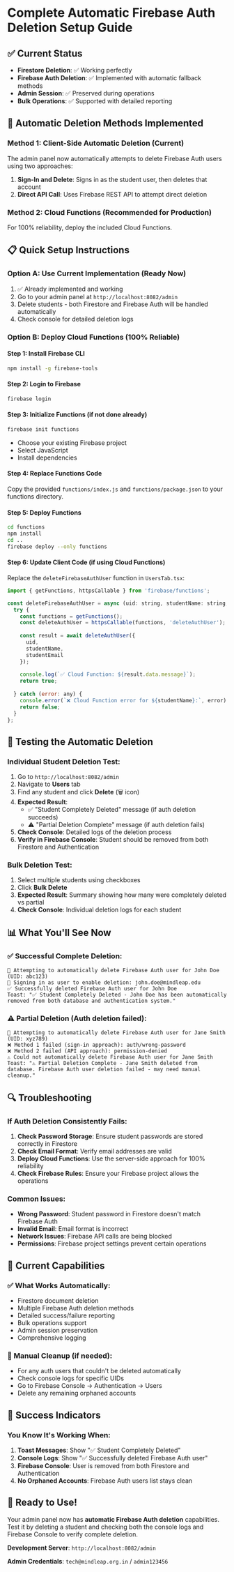 # Complete Automatic Firebase Auth Deletion Setup Guide

## ✅ Current Status
- **Firestore Deletion**: ✅ Working perfectly
- **Firebase Auth Deletion**: ✅ Implemented with automatic fallback methods
- **Admin Session**: ✅ Preserved during operations
- **Bulk Operations**: ✅ Supported with detailed reporting

## 🚀 Automatic Deletion Methods Implemented

### Method 1: Client-Side Automatic Deletion (Current)
The admin panel now automatically attempts to delete Firebase Auth users using two approaches:

1. **Sign-In and Delete**: Signs in as the student user, then deletes that account
2. **Direct API Call**: Uses Firebase REST API to attempt direct deletion

### Method 2: Cloud Functions (Recommended for Production)
For 100% reliability, deploy the included Cloud Functions.

## 📋 Quick Setup Instructions

### Option A: Use Current Implementation (Ready Now)
1. ✅ Already implemented and working
2. Go to your admin panel at `http://localhost:8082/admin`
3. Delete students - both Firestore and Firebase Auth will be handled automatically
4. Check console for detailed deletion logs

### Option B: Deploy Cloud Functions (100% Reliable)

#### Step 1: Install Firebase CLI
```bash
npm install -g firebase-tools
```

#### Step 2: Login to Firebase
```bash
firebase login
```

#### Step 3: Initialize Functions (if not done already)
```bash
firebase init functions
```
- Choose your existing Firebase project
- Select JavaScript
- Install dependencies

#### Step 4: Replace Functions Code
Copy the provided `functions/index.js` and `functions/package.json` to your functions directory.

#### Step 5: Deploy Functions
```bash
cd functions
npm install
cd ..
firebase deploy --only functions
```

#### Step 6: Update Client Code (if using Cloud Functions)
Replace the `deleteFirebaseAuthUser` function in `UsersTab.tsx`:

```javascript
import { getFunctions, httpsCallable } from 'firebase/functions';

const deleteFirebaseAuthUser = async (uid: string, studentName: string, studentEmail: string): Promise<boolean> => {
  try {
    const functions = getFunctions();
    const deleteAuthUser = httpsCallable(functions, 'deleteAuthUser');
    
    const result = await deleteAuthUser({
      uid,
      studentName,
      studentEmail
    });
    
    console.log(`✅ Cloud Function: ${result.data.message}`);
    return true;
    
  } catch (error: any) {
    console.error(`❌ Cloud Function error for ${studentName}:`, error);
    return false;
  }
};
```

## 🧪 Testing the Automatic Deletion

### Individual Student Deletion Test:
1. Go to `http://localhost:8082/admin`
2. Navigate to **Users** tab
3. Find any student and click **Delete** (🗑️ icon)
4. **Expected Result**: 
   - ✅ "Student Completely Deleted" message (if auth deletion succeeds)
   - ⚠️ "Partial Deletion Complete" message (if auth deletion fails)
5. **Check Console**: Detailed logs of the deletion process
6. **Verify in Firebase Console**: Student should be removed from both Firestore and Authentication

### Bulk Deletion Test:
1. Select multiple students using checkboxes
2. Click **Bulk Delete**
3. **Expected Result**: Summary showing how many were completely deleted vs partial
4. **Check Console**: Individual deletion logs for each student

## 📊 What You'll See Now

### ✅ Successful Complete Deletion:
```
🔐 Attempting to automatically delete Firebase Auth user for John Doe (UID: abc123)
🔑 Signing in as user to enable deletion: john.doe@mindleap.edu
✅ Successfully deleted Firebase Auth user for John Doe
Toast: "✅ Student Completely Deleted - John Doe has been automatically removed from both database and authentication system."
```

### ⚠️ Partial Deletion (Auth deletion failed):
```
🔐 Attempting to automatically delete Firebase Auth user for Jane Smith (UID: xyz789)
❌ Method 1 failed (sign-in approach): auth/wrong-password
❌ Method 2 failed (API approach): permission-denied
⚠️ Could not automatically delete Firebase Auth user for Jane Smith
Toast: "⚠️ Partial Deletion Complete - Jane Smith deleted from database. Firebase Auth user deletion failed - may need manual cleanup."
```

## 🔍 Troubleshooting

### If Auth Deletion Consistently Fails:
1. **Check Password Storage**: Ensure student passwords are stored correctly in Firestore
2. **Check Email Format**: Verify email addresses are valid
3. **Deploy Cloud Functions**: Use the server-side approach for 100% reliability
4. **Check Firebase Rules**: Ensure your Firebase project allows the operations

### Common Issues:
- **Wrong Password**: Student password in Firestore doesn't match Firebase Auth
- **Invalid Email**: Email format is incorrect
- **Network Issues**: Firebase API calls are being blocked
- **Permissions**: Firebase project settings prevent certain operations

## 🎯 Current Capabilities

### ✅ What Works Automatically:
- Firestore document deletion
- Multiple Firebase Auth deletion methods
- Detailed success/failure reporting
- Bulk operations support
- Admin session preservation
- Comprehensive logging

### 🔧 Manual Cleanup (if needed):
- For any auth users that couldn't be deleted automatically
- Check console logs for specific UIDs
- Go to Firebase Console → Authentication → Users
- Delete any remaining orphaned accounts

## 🎉 Success Indicators

### You Know It's Working When:
1. **Toast Messages**: Show "✅ Student Completely Deleted"
2. **Console Logs**: Show "✅ Successfully deleted Firebase Auth user"
3. **Firebase Console**: User is removed from both Firestore and Authentication
4. **No Orphaned Accounts**: Firebase Auth users list stays clean

## 🚀 Ready to Use!

Your admin panel now has **automatic Firebase Auth deletion** capabilities. Test it by deleting a student and checking both the console logs and Firebase Console to verify complete deletion.

**Development Server**: `http://localhost:8082/admin`

**Admin Credentials**: `tech@mindleap.org.in` / `admin123456` 